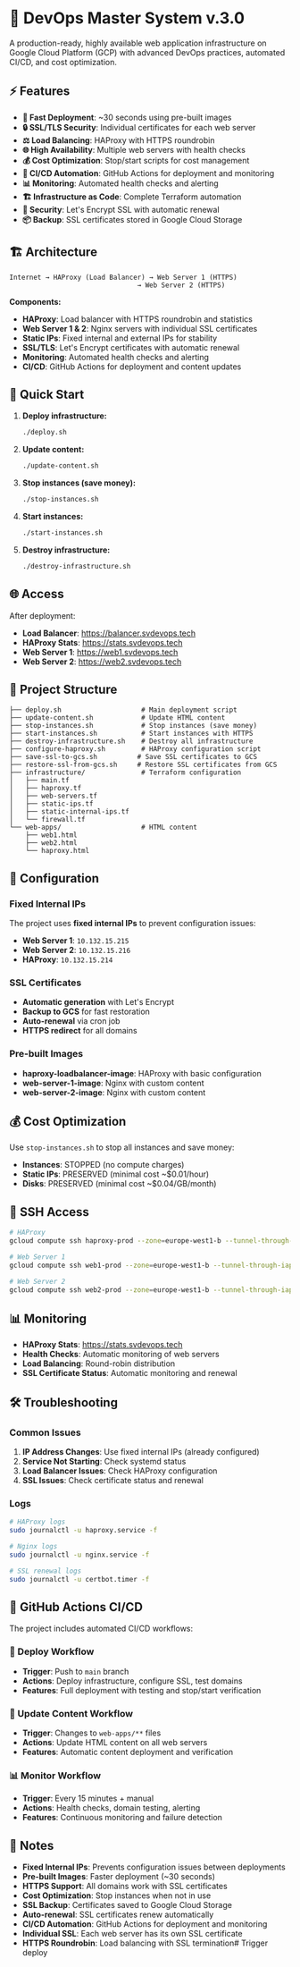 # 🚀 DevOps Master System v.3.0

A production-ready, highly available web application infrastructure on Google Cloud Platform (GCP) with advanced DevOps practices, automated CI/CD, and cost optimization.

## ⚡ Features

- **🚀 Fast Deployment**: ~30 seconds using pre-built images
- **🔒 SSL/TLS Security**: Individual certificates for each web server
- **⚖️ Load Balancing**: HAProxy with HTTPS roundrobin
- **🌐 High Availability**: Multiple web servers with health checks
- **💰 Cost Optimization**: Stop/start scripts for cost management
- **🔄 CI/CD Automation**: GitHub Actions for deployment and monitoring
- **📊 Monitoring**: Automated health checks and alerting
- **🏗️ Infrastructure as Code**: Complete Terraform automation
- **🔐 Security**: Let's Encrypt SSL with automatic renewal
- **📦 Backup**: SSL certificates stored in Google Cloud Storage

## 🏗️ Architecture

```
Internet → HAProxy (Load Balancer) → Web Server 1 (HTTPS)
                                → Web Server 2 (HTTPS)
```

**Components:**
- **HAProxy**: Load balancer with HTTPS roundrobin and statistics
- **Web Server 1 & 2**: Nginx servers with individual SSL certificates
- **Static IPs**: Fixed internal and external IPs for stability
- **SSL/TLS**: Let's Encrypt certificates with automatic renewal
- **Monitoring**: Automated health checks and alerting
- **CI/CD**: GitHub Actions for deployment and content updates

## 🚀 Quick Start

1. **Deploy infrastructure:**
   ```bash
   ./deploy.sh
   ```

2. **Update content:**
   ```bash
   ./update-content.sh
   ```

3. **Stop instances (save money):**
   ```bash
   ./stop-instances.sh
   ```

4. **Start instances:**
   ```bash
   ./start-instances.sh
   ```

5. **Destroy infrastructure:**
   ```bash
   ./destroy-infrastructure.sh
   ```

## 🌐 Access

After deployment:
- **Load Balancer**: https://balancer.svdevops.tech
- **HAProxy Stats**: https://stats.svdevops.tech
- **Web Server 1**: https://web1.svdevops.tech
- **Web Server 2**: https://web2.svdevops.tech

## 📁 Project Structure

```
├── deploy.sh                    # Main deployment script
├── update-content.sh            # Update HTML content
├── stop-instances.sh            # Stop instances (save money)
├── start-instances.sh           # Start instances with HTTPS
├── destroy-infrastructure.sh    # Destroy all infrastructure
├── configure-haproxy.sh         # HAProxy configuration script
├── save-ssl-to-gcs.sh          # Save SSL certificates to GCS
├── restore-ssl-from-gcs.sh     # Restore SSL certificates from GCS
├── infrastructure/              # Terraform configuration
│   ├── main.tf
│   ├── haproxy.tf
│   ├── web-servers.tf
│   ├── static-ips.tf
│   ├── static-internal-ips.tf
│   └── firewall.tf
└── web-apps/                    # HTML content
    ├── web1.html
    ├── web2.html
    └── haproxy.html
```

## 🔧 Configuration

### Fixed Internal IPs

The project uses **fixed internal IPs** to prevent configuration issues:

- **Web Server 1**: `10.132.15.215`
- **Web Server 2**: `10.132.15.216`
- **HAProxy**: `10.132.15.214`

### SSL Certificates

- **Automatic generation** with Let's Encrypt
- **Backup to GCS** for fast restoration
- **Auto-renewal** via cron job
- **HTTPS redirect** for all domains

### Pre-built Images

- **haproxy-loadbalancer-image**: HAProxy with basic configuration
- **web-server-1-image**: Nginx with custom content
- **web-server-2-image**: Nginx with custom content

## 💰 Cost Optimization

Use `stop-instances.sh` to stop all instances and save money:
- **Instances**: STOPPED (no compute charges)
- **Static IPs**: PRESERVED (minimal cost ~$0.01/hour)
- **Disks**: PRESERVED (minimal cost ~$0.04/GB/month)

## 🔑 SSH Access

```bash
# HAProxy
gcloud compute ssh haproxy-prod --zone=europe-west1-b --tunnel-through-iap

# Web Server 1
gcloud compute ssh web1-prod --zone=europe-west1-b --tunnel-through-iap

# Web Server 2
gcloud compute ssh web2-prod --zone=europe-west1-b --tunnel-through-iap
```

## 📊 Monitoring

- **HAProxy Stats**: https://stats.svdevops.tech
- **Health Checks**: Automatic monitoring of web servers
- **Load Balancing**: Round-robin distribution
- **SSL Certificate Status**: Automatic monitoring and renewal

## 🛠️ Troubleshooting

### Common Issues

1. **IP Address Changes**: Use fixed internal IPs (already configured)
2. **Service Not Starting**: Check systemd status
3. **Load Balancer Issues**: Check HAProxy configuration
4. **SSL Issues**: Check certificate status and renewal

### Logs

```bash
# HAProxy logs
sudo journalctl -u haproxy.service -f

# Nginx logs
sudo journalctl -u nginx.service -f

# SSL renewal logs
sudo journalctl -u certbot.timer -f
```

## 🔄 GitHub Actions CI/CD

The project includes automated CI/CD workflows:

### 🚀 Deploy Workflow
- **Trigger**: Push to `main` branch
- **Actions**: Deploy infrastructure, configure SSL, test domains
- **Features**: Full deployment with testing and stop/start verification

### 🔄 Update Content Workflow
- **Trigger**: Changes to `web-apps/**` files
- **Actions**: Update HTML content on all web servers
- **Features**: Automatic content deployment and verification

### 📊 Monitor Workflow
- **Trigger**: Every 15 minutes + manual
- **Actions**: Health checks, domain testing, alerting
- **Features**: Continuous monitoring and failure detection

## 📝 Notes

- **Fixed Internal IPs**: Prevents configuration issues between deployments
- **Pre-built Images**: Faster deployment (~30 seconds)
- **HTTPS Support**: All domains work with SSL certificates
- **Cost Optimization**: Stop instances when not in use
- **SSL Backup**: Certificates saved to Google Cloud Storage
- **Auto-renewal**: SSL certificates renew automatically
- **CI/CD Automation**: GitHub Actions for deployment and monitoring
- **Individual SSL**: Each web server has its own SSL certificate
- **HTTPS Roundrobin**: Load balancing with SSL termination# Trigger deploy
